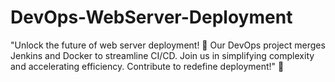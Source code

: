 # DevOps-WebServer-Deployment
"Unlock the future of web server deployment! 🚀 Our DevOps project merges Jenkins and Docker to streamline CI/CD. Join us in simplifying complexity and accelerating efficiency. Contribute to redefine deployment!" 🌟
